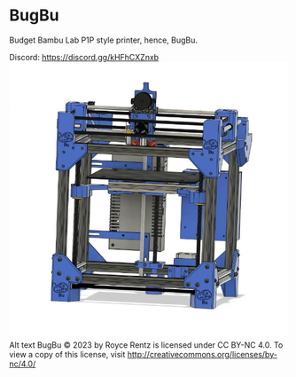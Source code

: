 # BugBu
Budget Bambu Lab P1P style printer, hence, BugBu. 

Discord:  https://discord.gg/kHFhCXZnxb
![Alt text](Images/Front.jpg)
Alt text BugBu © 2023 by Royce Rentz is licensed under CC BY-NC 4.0. To view a copy of this license, visit http://creativecommons.org/licenses/by-nc/4.0/
